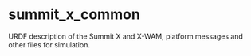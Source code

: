# summit_x_common
  URDF description of the Summit X and X-WAM, platform messages and other files for simulation.
